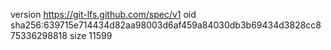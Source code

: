 version https://git-lfs.github.com/spec/v1
oid sha256:639715e714434d82aa98003d6af459a84030db3b69434d3828cc875336298818
size 11599
